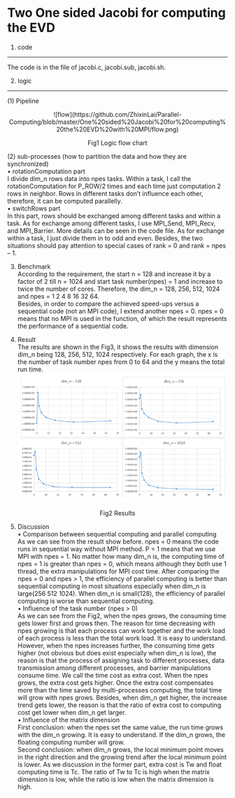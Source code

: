 Two One sided Jacobi for computing the EVD
==========================================

1. code
-----------
The code is in the file of jacobi.c, jacobi.sub, jacobi.sh.

2. logic
-----------
(1) Pipeline
<center>
![flow](https://github.com/ZhixinLai/Parallel-Computing/blob/master/One%20sided%20Jacobi%20for%20computing%20the%20EVD%20with%20MPI/flow.png)  
</center>
<p align="center">Fig1 Logic flow chart</p>  

(2) sub-processes (how to partition the data and how they are synchronized)  
•	rotationComputation part  
I divide dim_n rows data into npes tasks. Within a task, I call the rotationComputation for P_ROW/2 times and each time just computation 2 rows in neighbor. Rows in different tasks don’t influence each other, therefore, it can be computed parallelly.  
•	switchRows part  
In this part, rows should be exchanged among different tasks and within a task. As for exchange among different tasks, I use MPI_Send, MPI_Recv, and MPI_Barrier. More details can be seen in the code file. As for exchange within a task, I just divide them in to odd and even. Besides, the two situations should pay attention to special cases of rank = 0 and rank = npes – 1.  

3. Benchmark  
According to the requirement, the start n = 128 and increase it by a factor of 2 till n = 1024 and start task number(npes) = 1 and increase to twice the number of cores. Therefore, the dim_n = 128, 256, 512, 1024 and npes = 1 2 4 8 16 32 64.  
Besides, in order to compare the achieved speed-ups versus a sequential code (not an MPI code), I extend another npes = 0. npes = 0 means that no MPI is used in the function, of which the result represents the performance of a sequential code.  

4. Result  
The results are shown in the Fig3, it shows the results with dimension dim_n being 128, 256, 512, 1024 respectively. For each graph, the x is the number of task number npes from 0 to 64 and the y means the total run time.  
![flow](https://github.com/ZhixinLai/Parallel-Computing/blob/master/One%20sided%20Jacobi%20for%20computing%20the%20EVD%20with%20MPI/result.png)  
<p align="center">Fig2 Results</p>  

5. Discussion  
•	Comparison between sequential computing and parallel computing  
As we can see from the result show before. npes = 0 means the code runs in sequential way without MPI method. P = 1 means that we use MPI with npes = 1. No matter how many dim_n is, the computing time of npes = 1 is greater than npes = 0, which means although they both use 1 thread, the extra manipulations for MPI cost time. After comparing the npes = 0 and npes > 1, the efficiency of parallel computing is better than sequential computing in most situations especially when dim_n is large(256 512 1024). When dim_n is small(128), the efficiency of parallel computing is worse than sequential computing.  
•	Influence of the task number (npes > 0)  
As we can see from the Fig2, when the npes grows, the consuming time gets lower first and grows then. The reason for time decreasing with npes growing is that each process can work together and the work load of each process is less than the total work load. It is easy to understand. However, when the npes increases further, the consuming time gets higher (not obvious but does exist especially when dim_n is low), the reason is that the process of assigning task to different processes, data transmission among different processes, and barrier manipulations consume time. We call the time cost as extra cost. When the npes grows, the extra cost gets higher. Once the extra cost compensates more than the time saved by multi-processes computing, the total time will grow with npes grows. Besides, when dim_n get higher, the increase trend gets lower, the reason is that the ratio of extra cost to computing cost get lower when dim_n get larger.   
•	Influence of the matrix dimension  
First conclusion: when the npes set the same value, the run time grows with the dim_n growing. It is easy to understand. If the dim_n grows, the floating computing number will grow.  
Second conclusion: when dim_n grows, the local minimum point moves in the right direction and the growing trend after the local minimum point is lower. As we discussion in the former part, extra cost is Tw and float computing time is Tc.  The ratio of Tw to Tc is high when the matrix dimension is low, while the ratio is low when the matrix dimension is high.   

